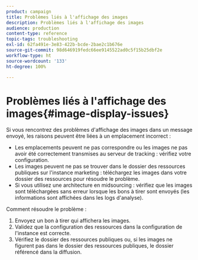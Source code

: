 ```yaml
---
product: campaign
title: Problèmes liés à l'affichage des images
description: Problèmes liés à l'affichage des images
audience: production
content-type: reference
topic-tags: troubleshooting
exl-id: 62fa491e-3e83-422b-bcde-2bae2c1b676e
source-git-commit: 98d646919fedc66ee9145522ad0c5f15b25dbf2e
workflow-type: ht
source-wordcount: '133'
ht-degree: 100%

---
```


# Problèmes liés à l&#39;affichage des images{#image-display-issues}

Si vous rencontrez des problèmes d&#39;affichage des images dans un message envoyé, les raisons peuvent être liées à un emplacement incorrect :

* Les emplacements peuvent ne pas correspondre ou les images ne pas avoir été correctement transmises au serveur de tracking : vérifiez votre configuration.
* Les images peuvent ne pas se trouver dans le dossier des ressources publiques sur l&#39;instance marketing : téléchargez les images dans votre dossier des ressources pour résoudre le problème.
* Si vous utilisez une architecture en midsourcing : vérifiez que les images sont téléchargées sans erreur lorsque les bons à tirer sont envoyés (les informations sont affichées dans les logs d&#39;analyse).

Comment résoudre le problème :

1. Envoyez un bon à tirer qui affichera les images.
1. Validez que la configuration des ressources dans la configuration de l&#39;instance est correcte.
1. Vérifiez le dossier des ressources publiques ou, si les images ne figurent pas dans le dossier des ressources publiques, le dossier référencé dans la diffusion.
